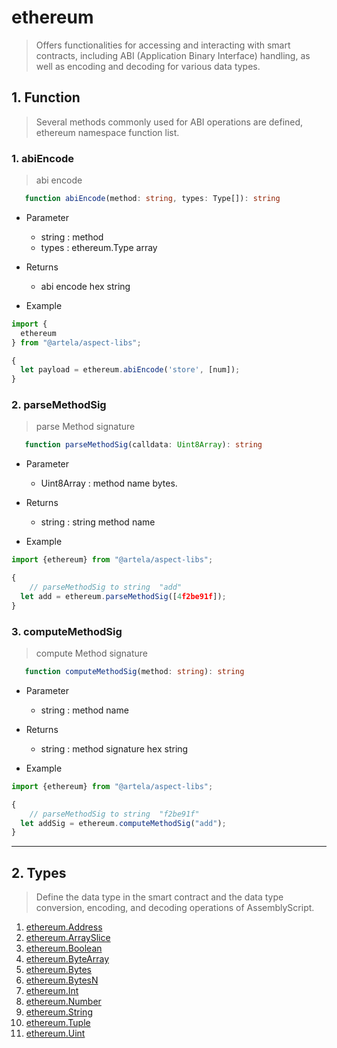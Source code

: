 # ethereum

>Offers functionalities for accessing and interacting with smart contracts, including ABI (Application Binary Interface) handling, as well as encoding and decoding for various data types.

## 1. Function

> Several methods commonly used for ABI operations are defined, ethereum namespace function list.

### 1. abiEncode

>  abi encode

<!-- @formatter:off -->
```typescript
   function abiEncode(method: string, types: Type[]): string
```
<!-- @formatter:on -->

* Parameter
    * string : method
    * types : ethereum.Type array
* Returns
    * abi encode hex string

* Example
<!-- @formatter:off -->
```typescript
import {
  ethereum
} from "@artela/aspect-libs";

{
  let payload = ethereum.abiEncode('store', [num]);
}
```
<!-- @formatter:on -->

### 2. parseMethodSig

>  parse Method signature

<!-- @formatter:off -->
```typescript
   function parseMethodSig(calldata: Uint8Array): string
```
<!-- @formatter:on -->

* Parameter
  * Uint8Array : method name bytes.
* Returns
  * string : string method name

* Example
<!-- @formatter:off -->
```typescript
import {ethereum} from "@artela/aspect-libs";

{
    // parseMethodSig to string  "add"
  let add = ethereum.parseMethodSig([4f2be91f]);
}
```
<!-- @formatter:on -->

### 3. computeMethodSig

>  compute Method signature

<!-- @formatter:off -->
```typescript
   function computeMethodSig(method: string): string
```
<!-- @formatter:on -->

* Parameter
  * string : method name
* Returns
  * string : method signature hex string

* Example
<!-- @formatter:off -->
```typescript
import {ethereum} from "@artela/aspect-libs";

{
    // parseMethodSig to string  "f2be91f"
  let addSig = ethereum.computeMethodSig("add");
}
```
<!-- @formatter:on -->

---

## 2. Types

> Define the data type in the smart contract and the data type conversion, encoding, and decoding operations of AssemblyScript.

1. <a href="/api/docs/classes/common.ethereum.Address.html" target="_blank">ethereum.Address</a>
2. <a href="/api/docs/classes/common.ethereum.ArraySlice.html" target="_blank">ethereum.ArraySlice</a>
3. <a href="/api/docs/classes/common.ethereum.Boolean.html" target="_blank">ethereum.Boolean</a> 
4. <a href="/api/docs/classes/common.ethereum.ByteArray.html" target="_blank">ethereum.ByteArray</a> 
5. <a href="/api/docs/classes/common.ethereum.Bytes.html" target="_blank">ethereum.Bytes</a> 
6. <a href="/api/docs/classes/common.ethereum.BytesN.html" target="_blank">ethereum.BytesN</a> 
7. <a href="/api/docs/classes/common.ethereum.Int.html" target="_blank">ethereum.Int</a> 
8. <a href="/api/docs/classes/common.ethereum.Number.html" target="_blank">ethereum.Number</a> 
9. <a href="/api/docs/classes/common.ethereum.String.html" target="_blank">ethereum.String</a> 
10. <a href="/api/docs/classes/common.ethereum.Tuple.html" target="_blank">ethereum.Tuple</a> 
11. <a href="/api/docs/classes/common.ethereum.Uint.html" target="_blank">ethereum.Uint</a> 
